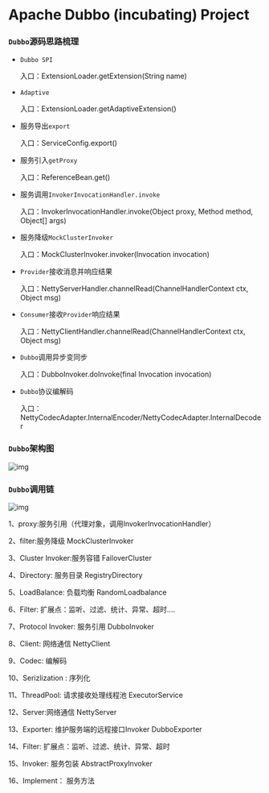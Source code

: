 # Apache Dubbo (incubating) Project

### `Dubbo`源码思路梳理

- `Dubbo SPI`

  入口：ExtensionLoader.getExtension(String name)

- `Adaptive`

  入口：ExtensionLoader.getAdaptiveExtension()

- 服务导出`export`

  入口：ServiceConfig.export()

- 服务引入`getProxy`

  入口：ReferenceBean.get()

- 服务调用`InvokerInvocationHandler.invoke`

  入口：InvokerInvocationHandler.invoke(Object proxy, Method method, Object[] args)

- 服务降级`MockClusterInvoker`

  入口：MockClusterInvoker.invoker(Invocation invocation)

- `Provider`接收消息并响应结果

  入口：NettyServerHandler.channelRead(ChannelHandlerContext ctx, Object msg)

- `Consumer`接收`Provider`响应结果

  入口：NettyClientHandler.channelRead(ChannelHandlerContext ctx, Object msg)

- `Dubbo`调用异步变同步

  入口：DubboInvoker.doInvoke(final Invocation invocation)

- `Dubbo`协议编解码

  入口：NettyCodecAdapter.InternalEncoder/NettyCodecAdapter.InternalDecoder



### `Dubbo`架构图

![img](https://qqadapt.qpic.cn/txdocpic/0/5a0cabaa8310c461d870886bab3548e4/0)



### `Dubbo`调用链

![img](https://qqadapt.qpic.cn/txdocpic/0/f4e70ed26115711826c91cb0152e6a20/0)

1、proxy:服务引用（代理对象，调用InvokerInvocationHandler）

2、filter:服务降级 MockClusterInvoker

3、Cluster Invoker:服务容错 FailoverCluster

4、Directory: 服务目录 RegistryDirectory

5、LoadBalance: 负载均衡 RandomLoadbalance

6、Filter: 扩展点：监听、过滤、统计、异常、超时....

7、Protocol Invoker: 服务引用 DubboInvoker

8、Client: 网络通信 NettyClient

9、Codec: 编解码

10、Serizlization : 序列化

11、ThreadPool: 请求接收处理线程池 ExecutorService  

12、Server:网络通信 NettyServer

13、Exporter: 维护服务端的远程接口Invoker  DubboExporter

14、Filter: 扩展点：监听、过滤、统计、异常、超时

15、Invoker: 服务包装 AbstractProxyInvoker

16、Implement： 服务方法 


